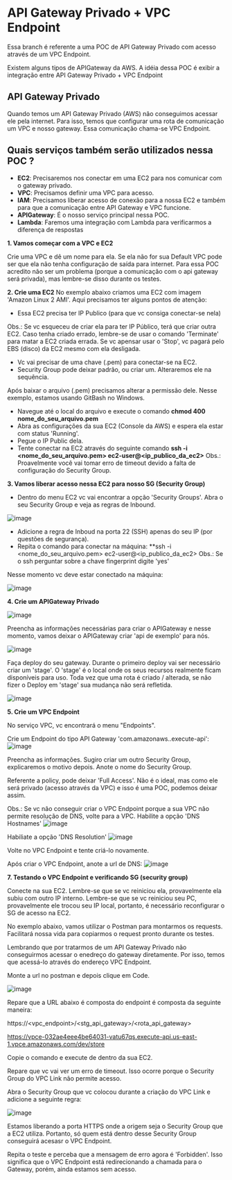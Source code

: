 # API Gateway Privado + VPC Endpoint
Essa branch é referente a uma POC de API Gateway Privado com acesso através de um VPC Endpoint.

Existem alguns tipos de APIGateway da AWS. A idéia dessa POC é exibir a integração entre API Gateway Privado + VPC Endpoint

## API Gateway Privado
Quando temos um API Gateway Privado (AWS) não conseguimos acessar ele pela internet. Para isso, temos que configurar uma rota de comunicação um VPC e nosso gateway. Essa comunicação chama-se VPC Endpoint.

## Quais serviços também serão utilizados nessa POC ?
* **EC2**: Precisaremos nos conectar em uma EC2 para nos comunicar com o gateway privado.
* **VPC**: Precisamos definir uma VPC para acesso.
* **IAM**: Precisamos liberar acesso de conexão para a nossa EC2 e também para que a comunicação entre API Gateway e VPC funcione.
* **APIGateway**: É o nosso serviço principal nessa POC.
* **Lambda**: Faremos uma integração com Lambda para verificarmos a diferença de respostas

**1. Vamos começar com a VPC e EC2**

Crie uma VPC e dê um nome para ela. Se ela não for sua Default VPC pode ser que ela não tenha configuração de saída para internet.
Para essa POC acredito não ser um problema (porque a comunicação com o api gateway será privada), mas lembre-se disso durante os testes.

**2. Crie uma EC2**
No exemplo abaixo criamos uma EC2 com imagem 'Amazon Linux 2 AMI'.
Aqui precisamos ter alguns pontos de atenção:
- Essa EC2 precisa ter IP Publico (para que vc consiga conectar-se nela)

Obs.: Se vc esqueceu de criar ela para ter IP Público, terá que criar outra EC2.
      Caso tenha criado errado, lembre-se de usar o comando 'Terminate' para matar a EC2 criada errada. Se vc apensar usar o 'Stop', vc pagará pelo EBS (disco) da EC2 mesmo com ela desligada.

- Vc vai precisar de uma chave (.pem) para conectar-se na EC2.
- Security Group pode deixar padrão, ou criar um. Alteraremos ele na sequência.

Após baixar o arquivo (.pem) precisamos alterar a permissão dele. Nesse exemplo, estamos usando GitBash no Windows.
- Navegue até o local do arquivo e execute o comando **chmod 400 nome_do_seu_arquivo.pem**
- Abra as configurações da sua EC2 (Console da AWS) e espera ela estar com status 'Running'.
- Pegue o IP Public dela.
- Tente conectar na EC2 através do seguinte comando **ssh -i <nome_do_seu_arquivo.pem> ec2-user@<ip_publico_da_ec2>**
Obs.: Proavelmente você vai tomar erro de timeout devido a falta de configuração do Security Group.

**3. Vamos liberar acesso nessa EC2 para nosso SG (Security Group)**
- Dentro do menu EC2 vc vai encontrar a opção 'Security Groups'. Abra o seu Security Group e veja as regras de Inbound.

![image](https://user-images.githubusercontent.com/22084402/111014742-f9cf5100-8383-11eb-80bc-6449596d33c9.png)

- Adicione a regra de Inboud na porta 22 (SSH) apenas do seu IP (por questões de segurança).
- Repita o comando para conectar na máquina: **ssh -i <nome_do_seu_arquivo.pem> ec2-user@<ip_publico_da_ec2>
Obs.: Se o ssh perguntar sobre a chave fingerprint digite 'yes'

Nesse momento vc deve estar conectado na máquina:

![image](https://user-images.githubusercontent.com/22084402/111014832-69ddd700-8384-11eb-894e-448411ba8f65.png)

**4. Crie um APIGateway Privado**

![image](https://user-images.githubusercontent.com/22084402/111029027-39745800-83d9-11eb-80f4-a11e092359e2.png)


Preencha as informações necessárias para criar o APIGateway e nesse momento, vamos deixar o APIGateway criar 'api de exemplo' para nós.

![image](https://user-images.githubusercontent.com/22084402/111029060-632d7f00-83d9-11eb-98d4-411652a12c0f.png)


Faça deploy do seu gateway. Durante o primeiro deploy vai ser necessário criar um 'stage'. O 'stage' é o local onde os seus recursos realmente ficam disponíveis para uso. Toda vez que uma rota é criado / alterada, se não fizer o Deploy em 'stage' sua mudança não será refletida. 

![image](https://user-images.githubusercontent.com/22084402/111054067-26e53780-8448-11eb-81e6-3c3ffbe704d9.png)


**5. Crie um VPC Endpoint**

No serviço VPC, vc encontrará o menu "Endpoints".

Crie um Endpoint do tipo API Gateway 'com.amazonaws.<region>.execute-api':
![image](https://user-images.githubusercontent.com/22084402/111029339-029f4180-83db-11eb-9dc0-71c850ddf211.png)

Preencha as informações. Sugiro criar um outro Security Group, explicaremos o motivo depois. Anote o nome do Security Group.

Referente a policy, pode deixar 'Full Access'. Não é o ideal, mas como ele será privado (acesso através da VPC) e isso é uma POC, podemos deixar assim.

Obs.: Se vc não conseguir criar o VPC Endpoint porque a sua VPC não permite resolução de DNS, volte para a VPC.
Habilite a opção 'DNS Hostnames'
![image](https://user-images.githubusercontent.com/22084402/111029594-42b2f400-83dc-11eb-98cb-d5e0fd6a5b79.png)

Habiliate a opção 'DNS Resolution'
![image](https://user-images.githubusercontent.com/22084402/111029606-5a8a7800-83dc-11eb-9948-738405fd015f.png)


Volte no VPC Endpoint e tente criá-lo novamente.

Após criar o VPC Endpoint, anote a url de DNS:
![image](https://user-images.githubusercontent.com/22084402/111029653-9291bb00-83dc-11eb-8607-8c186b5e4dc3.png)


**7. Testando o VPC Endpoint e verificando SG (security group)**

Conecte na sua EC2.
Lembre-se que se vc reiniciou ela, provavelmente ela subiu com outro IP interno.
Lembre-se que se vc reiniciou seu PC, provavelmente ele trocou seu IP local, portanto, é necessário reconfigurar o SG de acesso na EC2.

No exemplo abaixo, vamos utilizar o Postman para montarmos os requests. Facilitará nossa vida para copiarmos o request pronto durante os testes.

Lembrando que por tratarmos de um API Gateway Privado não conseguirmos acessar o enedreço do gateway diretamente. Por isso, temos que acessá-lo através do endereço VPC Endpoint.

Monte a url no postman e depois clique em Code.

![image](https://user-images.githubusercontent.com/22084402/111054103-8ba09200-8448-11eb-84f4-b4ab79c4f47e.png)

Repare que a URL abaixo é composta do endpoint é composta da seguinte maneira:

https://<vpc_endpoint>/<stg_api_gateway>/<rota_api_gateway>

https://vpce-032ae4eee4be64031-vatu67qs.execute-api.us-east-1.vpce.amazonaws.com/dev/store

Copie o comando e execute de dentro da sua EC2.

Repare que vc vai ver um erro de timeout. Isso ocorre porque o Security Group do VPC Link não permite acesso.

Abra o Security Group que vc colocou durante a criação do VPC Link e adicione a seguinte regra:

![image](https://user-images.githubusercontent.com/22084402/111054157-e33efd80-8448-11eb-9c44-27780b277dc2.png)

Estamos liberando a porta HTTPS onde a origem seja o Security Group que a EC2 utiliza. Portanto, só quem está dentro desse Security Group conseguirá acesasr o VPC Endpoint.

Repita o teste e perceba que a mensagem de erro agora é 'Forbidden'. Isso significa que o VPC Endpoint está redirecionando a chamada para o Gateway, porém, ainda estamos sem acesso.

























